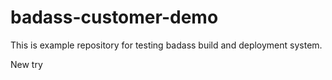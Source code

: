 # badass-customer-demo

This is example repository for testing badass build and deployment system.

New try

